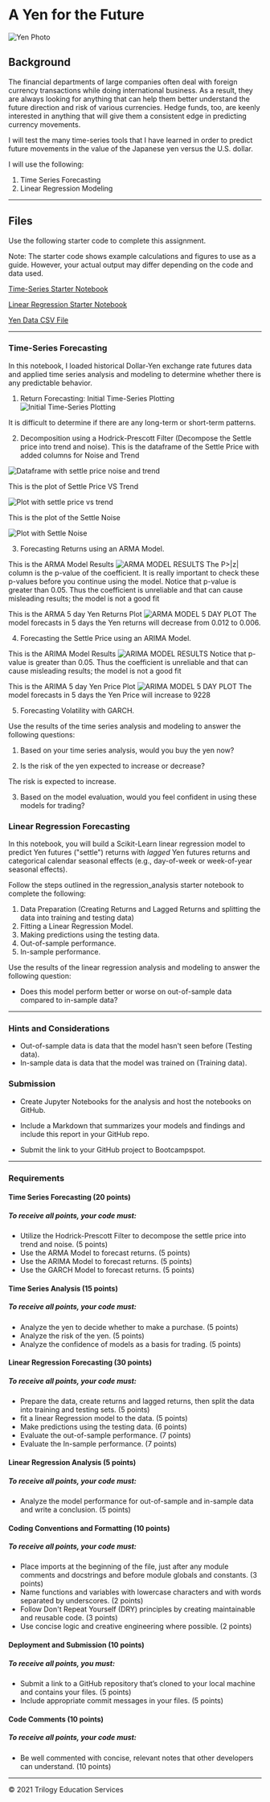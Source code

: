 # A Yen for the Future

![Yen Photo](Images/unit-10-readme-photo.png)

## Background

The financial departments of large companies often deal with foreign currency transactions while doing international business. As a result, they are always looking for anything that can help them better understand the future direction and risk of various currencies. Hedge funds, too, are keenly interested in anything that will give them a consistent edge in predicting currency movements.

I will test the many time-series tools that I have learned in order to predict future movements in the value of the Japanese yen versus the U.S. dollar.

I will use the following:

1. Time Series Forecasting
2. Linear Regression Modeling

- - -

## Files

Use the following starter code to complete this assignment. 

Note: The starter code shows example calculations and figures to use as a guide. However, your actual output may differ depending on the code and data used.

[Time-Series Starter Notebook](Notebooks_and_Data/time_series_analysis.ipynb)

[Linear Regression Starter Notebook](Notebooks_and_Data/regression_analysis.ipynb)

[Yen Data CSV File](Notebooks_and_Data/yen.csv)

- - -

### Time-Series Forecasting

In this notebook, I loaded historical Dollar-Yen exchange rate futures data and applied time series analysis and modeling to determine whether there is any predictable behavior.

1. Return Forecasting: Initial Time-Series Plotting
![Initial Time-Series Plotting](Images/Initial_Time-Series_Plotting.png) 

It is difficult to determine if there are any long-term or short-term patterns.

2. Decomposition using a Hodrick-Prescott Filter (Decompose the Settle price into trend and noise).
This is the dataframe of the Settle Price with added columns for Noise and Trend

![Dataframe with settle price noise and trend](Images/DataFrame_with_settle_price_noise_trend.png) 

This is the plot of Settle Price VS Trend

![Plot with settle price vs trend](Images/Settle_Price_VS_Trend.png) 

This is the plot of the Settle Noise

![Plot with Settle Noise](Images/Settle_Noise.png)

3. Forecasting Returns using an ARMA Model.

This is the ARMA Model Results
![ARMA MODEL RESULTS](Images/ARMA_Model_results.png)
The P>|z| column is the p-value of the coefficient. It is really important to check these p-values before you continue using the model. Notice that p-value is greater than 0.05. Thus the coefficient is unreliable and that can cause misleading results; the model is not a good fit

This is the ARMA 5 day Yen Returns Plot
![ARMA MODEL 5 DAY PLOT](Images/ARMA_5_day_plot.png)
The model forecasts in 5 days the Yen returns will decrease from 0.012 to 0.006. 

4. Forecasting the Settle Price using an ARIMA Model.

This is the ARIMA Model Results
![ARIMA MODEL RESULTS](Images/ARIMA_MODEL_RESULTS.png)
Notice that p-value is greater than 0.05. Thus the coefficient is unreliable and that can cause misleading results; the model is not a good fit

This is the ARIMA 5 day Yen Price Plot
![ARIMA MODEL 5 DAY PLOT](Images/ARIMA_5_DAY_PLOT.png)
The model forecasts in 5 days the Yen Price will increase to 9228

5. Forecasting Volatility with GARCH.


Use the results of the time series analysis and modeling to answer the following questions:

1. Based on your time series analysis, would you buy the yen now?

2. Is the risk of the yen expected to increase or decrease?

The risk is expected to increase.

3. Based on the model evaluation, would you feel confident in using these models for trading?


### Linear Regression Forecasting

In this notebook, you will build a Scikit-Learn linear regression model to predict Yen futures ("settle") returns with *lagged* Yen futures returns and categorical calendar seasonal effects (e.g., day-of-week or week-of-year seasonal effects).

Follow the steps outlined in the regression_analysis starter notebook to complete the following:

1. Data Preparation (Creating Returns and Lagged Returns and splitting the data into training and testing data)
2. Fitting a Linear Regression Model.
3. Making predictions using the testing data.
4. Out-of-sample performance.
5. In-sample performance.

Use the results of the linear regression analysis and modeling to answer the following question:

* Does this model perform better or worse on out-of-sample data compared to in-sample data?

- - -

### Hints and Considerations

* Out-of-sample data is data that the model hasn't seen before (Testing data).
* In-sample data is data that the model was trained on (Training data).


### Submission

* Create Jupyter Notebooks for the analysis and host the notebooks on GitHub.

* Include a Markdown that summarizes your models and findings and include this report in your GitHub repo.

* Submit the link to your GitHub project to Bootcampspot.

- - -

### Requirements

#### Time Series Forecasting  (20 points)

##### To receive all points, your code must:

* Utilize the Hodrick-Prescott Filter to decompose the settle price into trend and noise. (5 points)
* Use the ARMA Model to forecast returns. (5 points)
* Use the ARIMA Model to forecast returns. (5 points)
* Use the GARCH Model to forecast returns. (5 points)
#### Time Series Analysis  (15 points)

##### To receive all points, your code must:

* Analyze the yen to decide whether to make a purchase. (5 points)
* Analyze the risk of the yen. (5 points)
* Analyze the confidence of models as a basis for trading. (5 points)

#### Linear Regression Forecasting  (30 points)

##### To receive all points, your code must:

* Prepare the data, create returns and lagged returns, then split the data into training and testing sets. (5 points)
* fit a linear Regression model to the data. (5 points)
* Make predictions using the testing data. (6 points)
* Evaluate the out-of-sample performance. (7 points)
* Evaluate the In-sample performance. (7 points)

#### Linear Regression Analysis  (5 points)

##### To receive all points, your code must:

* Analyze the model performance for out-of-sample and in-sample data and write a conclusion. (5 points)

#### Coding Conventions and Formatting (10 points)

##### To receive all points, your code must:

* Place imports at the beginning of the file, just after any module comments and docstrings and before module globals and constants. (3 points)
* Name functions and variables with lowercase characters and with words separated by underscores. (2 points)
* Follow Don't Repeat Yourself (DRY) principles by creating maintainable and reusable code. (3 points)
* Use concise logic and creative engineering where possible. (2 points)

#### Deployment and Submission (10 points)

##### To receive all points, you must:

* Submit a link to a GitHub repository that’s cloned to your local machine and contains your files. (5 points)
* Include appropriate commit messages in your files. (5 points)

#### Code Comments (10 points)

##### To receive all points, your code must:

* Be well commented with concise, relevant notes that other developers can understand. (10 points)


---

© 2021 Trilogy Education Services
